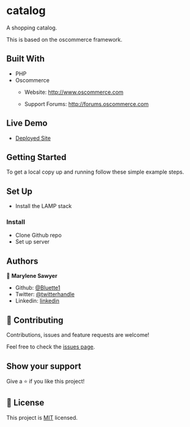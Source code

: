 # catalog
A shopping catalog.

This is based on the oscommerce framework.

## Built With

- PHP
- Oscommerce
   - Website: http://www.oscommerce.com

   - Support Forums: http://forums.oscommerce.com

## Live Demo

- [Deployed Site](https://limitless-wildwood-96126.herokuapp.com/install/index.php)

## Getting Started 

To get a local copy up and running follow these simple example steps.

## Set Up
- Install the LAMP stack

### Install

- Clone Github repo
- Set up server 

## Authors

👤 **Marylene Sawyer**

- Github: [@Bluette1](https://github.com/Bluette1)
- Twitter: [@twitterhandle](https://twitter.com/MaryleneSawyer)
- Linkedin: [linkedin](https://www.linkedin.com/in/marylene-sawyer-b4ba1295/)


## 🤝 Contributing

Contributions, issues and feature requests are welcome!

Feel free to check the [issues page](https://github.com/Bluette1/CoffeeSort/issues).

## Show your support

Give a ⭐️ if you like this project!

## 📝 License

This project is [MIT](lic.url) licensed.
